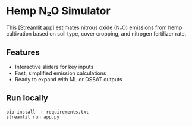 # Hemp N₂O Simulator

This [[Streamlit app](https://sheshu-n2o-hemp.streamlit.app)] estimates nitrous oxide (N₂O) emissions from hemp cultivation based on soil type, cover cropping, and nitrogen fertilizer rate.

## Features
- Interactive sliders for key inputs
- Fast, simplified emission calculations
- Ready to expand with ML or DSSAT outputs

## Run locally
```bash
pip install -r requirements.txt
streamlit run app.py
